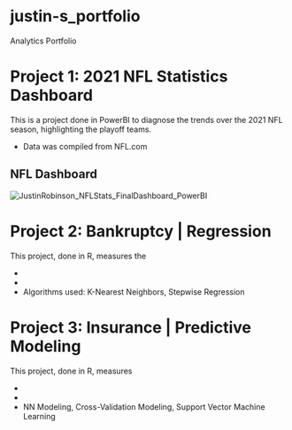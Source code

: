 # justin-s_portfolio
Analytics Portfolio

# Project 1: 2021 NFL Statistics Dashboard

This is a project done in PowerBI to diagnose the trends over the 2021 NFL season, highlighting the playoff teams.

* Data was compiled from NFL.com

## NFL Dashboard
![JustinRobinson_NFLStats_FinalDashboard_PowerBI](https://user-images.githubusercontent.com/109247395/179371998-d39352da-c54b-4d9a-9268-3b60e1cbba45.jpg)


# Project 2: Bankruptcy | Regression

This project, done in R, measures the 

*
* 
* Algorithms used: K-Nearest Neighbors, Stepwise Regression



# Project 3: Insurance | Predictive Modeling

This project, done in R, measures

*
*
* NN Modeling, Cross-Validation Modeling, Support Vector Machine Learning
